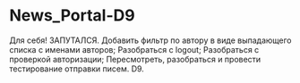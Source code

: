 # News_Portal-D9

Для себя!
ЗАПУТАЛСЯ.
Добавить фильтр по автору в виде выпадающего списка с именами авторов;
Разобраться с logout;
Разобраться с проверкой авторизации;
Пересмотреть, разобраться и провести тестирование отправки писем. D9.
